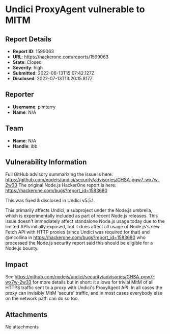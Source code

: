 # Undici ProxyAgent vulnerable to MITM 

## Report Details
- **Report ID**: 1599063
- **URL**: https://hackerone.com/reports/1599063
- **State**: Closed
- **Severity**: high
- **Submitted**: 2022-06-13T15:07:42.127Z
- **Disclosed**: 2022-07-13T13:20:15.817Z

## Reporter
- **Username**: pimterry
- **Name**: N/A

## Team
- **Name**: N/A
- **Handle**: ibb

## Vulnerability Information
Full GitHub advisory summarizing the issue is here: https://github.com/nodejs/undici/security/advisories/GHSA-pgw7-wx7w-2w33
The original Node.js HackerOne report is here: https://hackerone.com/bugs?report_id=1583680

This was fixed & disclosed in Undici v5.5.1.

This primarily affects Undici, a subproject under the Node.js umbrella, which is experimentally included as part of recent Node.js releases. This issue doesn't immediately affect standalone Node.js usage today due to the limited APIs initially exposed, but it does affect all usage of Node.js's new Fetch API with HTTP proxies (since Undici was required for that) and @mcollina in https://hackerone.com/bugs?report_id=1583680 who processed the Node.js security report said this should be eligible for a Node.js bounty.

## Impact

See https://github.com/nodejs/undici/security/advisories/GHSA-pgw7-wx7w-2w33 for more details but in short: it allows for trivial MitM of all HTTPS traffic sent to a proxy with Undici's ProxyAgent API. In all cases the proxy can invisibly MitM 'secure' traffic, and in most cases everybody else on the network path can do so too.

## Attachments
No attachments
